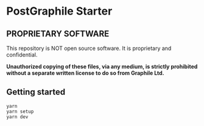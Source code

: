 # PostGraphile Starter

## PROPRIETARY SOFTWARE

This repository is NOT open source software. It is proprietary and confidential.

**Unauthorized copying of these files, via any medium, is strictly prohibited without a separate written license to do so from Graphile Ltd.**

## Getting started

```
yarn
yarn setup
yarn dev
```
